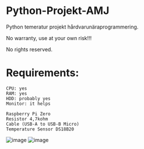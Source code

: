 # Python-Projekt-AMJ
Python temeratur projekt hårdvarunäraprogrammering.

No warranty, use at your own risk!!!

No rights reserved.


# Requirements:
```
CPU: yes
RAM: yes
HDD: probably yes
Monitor: it helps

Raspberry Pi Zero
Resistor 4,7kohm
Cable (USB-A to USB-B Micro) 
Temperature Sensor DS18B20
```
![image](https://user-images.githubusercontent.com/89801012/136822043-9c113cfb-48aa-455a-9c81-807e81f07968.png)
![image](https://user-images.githubusercontent.com/89801012/136826972-e9751ea3-d26f-4e75-8767-9b3e3461e4ec.png)
